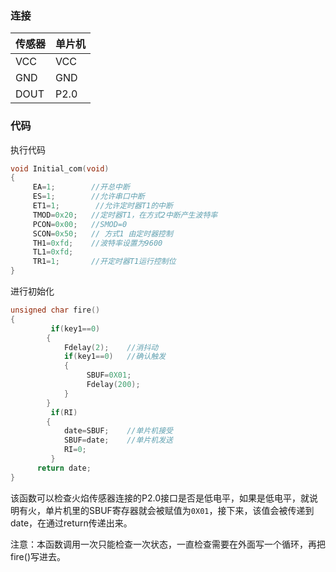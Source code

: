 ### 连接

| 传感器 | 单片机 |
| ------ | ------ |
| VCC    | VCC    |
| GND    | GND    |
| DOUT   | P2.0   |

### 代码

执行代码

```c
void Initial_com(void)
{
	 EA=1;        //开总中断
	 ES=1;        //允许串口中断
	 ET1=1;        //允许定时器T1的中断
	 TMOD=0x20;   //定时器T1，在方式2中断产生波特率
	 PCON=0x00;   //SMOD=0
	 SCON=0x50;   // 方式1 由定时器控制
	 TH1=0xfd;    //波特率设置为9600
	 TL1=0xfd;
	 TR1=1;       //开定时器T1运行控制位
}
```

进行初始化

```c
unsigned char fire()
{
	 	 if(key1==0)
		{
			Fdelay(2);	  //消抖动
			if(key1==0)	  //确认触发
			{
				 SBUF=0X01;
				 Fdelay(200);
			}
		}
		 if(RI)
		{
			date=SBUF;    //单片机接受
			SBUF=date;    //单片机发送
			RI=0;
		 }
	  return date;
}
```

该函数可以检查火焰传感器连接的P2.0接口是否是低电平，如果是低电平，就说明有火，单片机里的SBUF寄存器就会被赋值为`0X01`，接下来，该值会被传递到date，在通过return传递出来。

注意：本函数调用一次只能检查一次状态，一直检查需要在外面写一个循环，再把fire()写进去。

